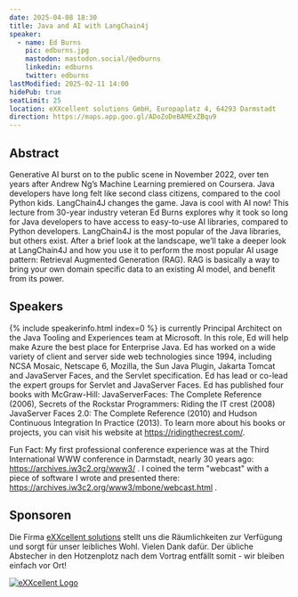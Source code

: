 ```yaml
---
date: 2025-04-08 18:30
title: Java and AI with LangChain4j
speaker:
  - name: Ed Burns
    pic: edburns.jpg
    mastodon: mastodon.social/@edburns
    linkedin: edburns
    twitter: edburns
lastModified: 2025-02-11 14:00
hidePub: true
seatLimit: 25
location: eXXcellent solutions GmbH, Europaplatz 4, 64293 Darmstadt
direction: https://maps.app.goo.gl/ADoZoDeBAMExZBqu9
---
```


## Abstract

Generative AI burst on to the public scene in November 2022, over ten years after Andrew Ng’s Machine Learning premiered on Coursera. Java developers have long felt like second class citizens, compared to the cool Python kids. LangChain4J changes the game. Java is cool with AI now! This lecture from 30-year industry veteran Ed Burns explores why it took so long for Java developers to have access to easy-to-use AI libraries, compared to Python developers. LangChain4J is the most popular of the Java libraries, but others exist. After a brief look at the landscape, we’ll take a deeper look at LangChain4J and how you use it to perform the most popular AI usage pattern: Retrieval Augmented Generation (RAG). RAG is basically a way to bring your own domain specific data to an existing AI model, and benefit from its power.

## Speakers

{% include speakerinfo.html index=0 %} is currently Principal Architect on the Java Tooling and Experiences team at Microsoft. In this role, Ed will help make Azure the best place for Enterprise Java. Ed has worked on a wide variety of client and server side web technologies since 1994, including NCSA Mosaic, Netscape 6, Mozilla, the Sun Java Plugin, Jakarta Tomcat and JavaServer Faces, and the Servlet specification. Ed has lead or co-lead the expert groups for Servlet and JavaServer Faces. Ed has published four books with McGraw-Hill: JavaServerFaces: The Complete Reference (2006), Secrets of the Rockstar Programmers: Riding the IT crest (2008) JavaServer Faces 2.0: The Complete Reference (2010) and Hudson Continuous Integration In Practice (2013). To learn more about his books or projects, you can visit his website at https://ridingthecrest.com/.

Fun Fact: My first professional conference experience was at the Third International WWW conference in Darmstadt, nearly 30 years ago: https://archives.iw3c2.org/www3/ . I coined the term "webcast" with a piece of software I wrote and presented there: https://archives.iw3c2.org/www3/mbone/webcast.html .

## Sponsoren

Die Firma [eXXcellent solutions](https://www.exxcellent.de/) stellt uns die Räumlichkeiten zur Verfügung und sorgt für unser leibliches Wohl. Vielen Dank dafür. Der übliche Abstecher in den Hotzenplotz nach dem Vortrag entfällt somit - wir bleiben einfach vor Ort!

[![eXXcellent Logo](/images/sponsors/exxcellent.png)](https://www.exxcellent.de/)
